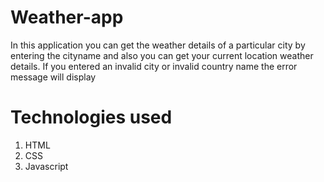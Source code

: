  # Weather-app
 
 In this application you can get the weather details of a particular city by entering the cityname and also you can get your current location weather details.
 If you entered an invalid city or invalid country name  the error message will display

# Technologies used 
1) HTML <br/>
2) CSS <br/>
3) Javascript

